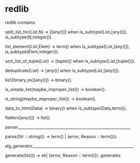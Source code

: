 redlib
======
redlib contains:

  split_list_for(List,N) -> [[any()]] when is_subtype(List,[any()]), is_subtype(N,integer()).

  list_element(List,Elem) -> term() when is_subtype(List,[any()]), is_subtype(Elem,integer()).

  sort_list_of_tuple(List) -> [tuple()] when is_subtype(List,[tuple()]).

  deduplicate(List) -> [any()] when is_subtype(List,[any()]).

  list2binary_ex([any()]) -> binary().

  is_simple_list(maybe_improper_list()) -> boolean().

  is_string(maybe_improper_list()) -> boolean().

  data_to_html(Data) -> binary() when is_subtype(Data,term()).

 flatten([any()]) -> list().
 
 parser__________________________________________________________
 
 parse(Str :: string()) -> term() | {error, Reason :: term()}).
 
 alg_generator____________________________________________________
 
 generate(list()) -> ok| {error, Reason :: term()}).  generates
